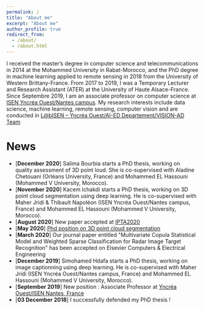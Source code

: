 ```yaml
---
permalink: /
title: "About me"
excerpt: "About me"
author_profile: true
redirect_from: 
  - /about/
  - /about.html
---
```

I received the master’s degree in computer science and telecommunications in 2014 at the Mohammed University in Rabat-Morocco,  and the PhD degree in machine learning applied to remote sensing in 2018 from the University of Western Brittany-France. From 2017 to 2019, I was a Temporary Lecturer and Research Assistant (ATER) at the University of Haute Alsace-France. Since Septembre 2019, I am an associate professor on computer science at [ISEN Yncréa Ouest/Nantes campus](https://isen-nantes.fr/). My research interests include data science, machine learning, remote sensing, computer vision and are conducted in [L@bISEN – Yncréa Ouest/AI-ED Departement/VISION-AD Team](https://isen-brest.fr/recherche/)


News
======
* [**December 2020**] Salima Bourbia starts a PhD thesis, working on quality assessment of 3D point loud. She is co-supervised with Aladine Chetouani (Orléans University, France) and Mohammed EL Hassouni (Mohammed V University, Morocco).
* [**November 2020**] Kacem Ichakdi starts a PhD thesis, working on 3D point cloud segmentation using deep learning. He is co-supervised with Maher Jridi & Thibault Napoléon (ISEN Yncréa Ouest/Nantes campus, France) and Mohammed EL Hassouni (Mohammed V University, Morocco).
* [**August 2020**] New paper accepted at [IPTA2020](http://www.ipta-conference.com/ipta20/index.php) 
* [**May 2020**] [Phd position on 3D point cloud segmentation](../files/SujetCotutelle_ISENYncreaOuest.pdf) 
* [**March 2020**] Our journal paper entitled "Multivariate Copula Statistical Model and Weighted Sparse Classification for Radar Image Target Recognition" has been accepted on Elsevier Computers & Electrical Engineering
* [**December 2019**] Simohamed Hdafa starts a PhD thesis, working on image captionning using deep learning. He is co-supervised with Maher Jridi (ISEN Yncréa Ouest/Nantes campus, France) and Mohammed EL Hassouni (Mohammed V University, Morocco).
* [**September 2019**]  New position : Associate Professor at [Yncréa Ouest/ISEN Nantes, France](https://isen-nantes.fr/) 
* [**03 December 2018**] I successfully defended my PhD thesis !

